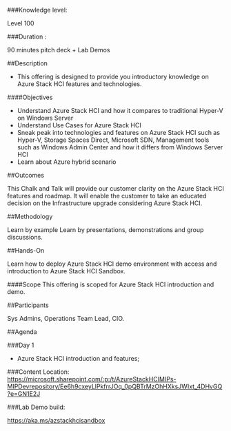 ###Knowledge level:

Level 100

###Duration : 

90 minutes pitch deck + Lab Demos

##Description

- This offering is designed to provide you introductory knowledge on Azure Stack HCI features and technologies. 

####Objectives
- Understand Azure Stack HCI and how it compares to traditional Hyper-V on Windows Server
- Understand Use Cases for Azure Stack HCI
- Sneak peak into technologies and features on Azure Stack HCI such as Hyper-V, Storage Spaces Direct, Microsoft SDN, Management tools such as Windows Admin Center and how it differs from Windows Server HCI
- Learn about Azure hybrid scenario


##Outcomes

This Chalk and Talk will provide our customer clarity on the Azure Stack HCI features and roadmap.
It will enable the customer to take an educated decision on the Infrastructure upgrade considering Azure Stack HCI.

##Methodology

Learn by example
Learn by presentations, demonstrations and group discussions. 

##Hands-On

Learn how to deploy Azure Stack HCI demo environment with access and introduction to Azure Stack HCI Sandbox.

####Scope
This offering is scoped for Azure Stack HCI introduction and demo.

##Participants

Sys Admins, Operations Team Lead, CIO.

##Agenda

###Day 1
- Azure Stack HCI introduction and features;

###Content Location:
https://microsoft.sharepoint.com/:p:/t/AzureStackHCIMIPs-MIPDevrepository/Ee6h9cxeyLlPkfrrJOq_0pQBTrMzOhHXksJWIxt_4DHvGQ?e=GN1E2J

###Lab Demo build:

https://aka.ms/azstackhcisandbox 

